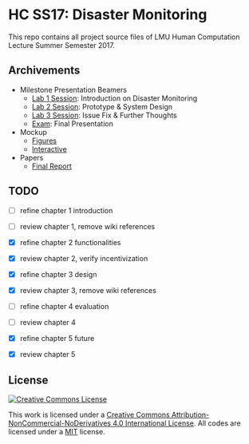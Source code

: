 # HC SS17: Disaster Monitoring

This repo contains all project source files of LMU Human Computation Lecture Summer Semester 2017.

## Archivements

- Milestone Presentation Beamers
  - [Lab 1 Session](beamers/lab1.pdf): Introduction on Disaster Monitoring
  - [Lab 2 Session](beamers/lab2.pdf): Prototype & System Design
  - [Lab 3 Session](beamers/lab3.pdf): Issue Fix & Further Thoughts
  - [Exam](beamers/exam.pdf): Final Presentation
- Mockup
  - [Figures](mockups)
  - [Interactive](https://projects.invisionapp.com/share/WQCKJRPJK#/screens/243555585_home-Page)
- Papers
  - [Final Report](report/hc_final_project_report_team_Hotpot.pdf)

## TODO

- [ ] refine chapter 1 introduction
- [ ] review chapter 1, remove wiki references

- [x] refine chapter 2 functionalities
- [x] review chapter 2, verify incentivization

- [x] refine chapter 3 design
- [x] review chapter 3, remove wiki references

- [ ] refine chapter 4 evaluation
- [ ] review chapter 4

- [x] refine chapter 5 future
- [x] review chapter 5

## License

<a rel="license" href="http://creativecommons.org/licenses/by-nc-nd/4.0/"><img alt="Creative Commons License" src="https://i.creativecommons.org/l/by-nc-nd/4.0/88x31.png" /></a>

This work is licensed under a <a rel="license" href="http://creativecommons.org/licenses/by-nc-nd/4.0/">Creative Commons Attribution-NonCommercial-NoDerivatives 4.0 International License</a>. All codes are licensed under a [MIT](LICENSE) license.

